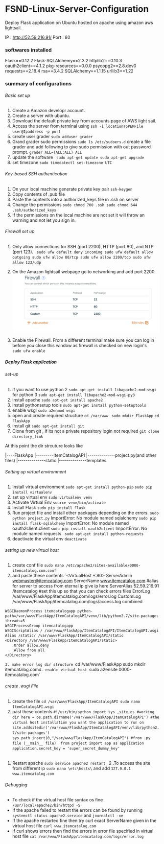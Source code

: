 # FSND-Linux-Server-Configuration

Deploy Flask application on Ubuntu  hosted on apache using amazon aws lightsail.

IP : http://52.59.216.91/
Port : 80

### softwares installed 

Flask==0.12.2
Flask-SQLAlchemy==2.3.2
httplib2==0.10.3
oauth2client==4.1.2
pkg-resources==0.0.0
psycopg2==2.8.dev0
requests==2.18.4
rsa==3.4.2
SQLAlchemy==1.1.15
urllib3==1.22

### summary of configurations 

###### Basic set up 


1. Create a Amazon developr account.
2. Create a server with ubuntu.
3. Download the default private key from accounts page of AWS light sail.
4. Access the server from terminal using 
  `ssh -i locationToPEMFile user@Ipaddress -p port`
5. create user grader `sudo adduser grader`
6. Grand grader sudo permissions 
    `sudo ls /etc/sudoers.d`
    create a file grader and add following to give sudo permission with out password prompt.
    `grader ALL=(ALL:ALL) ALL`
7. update the software 
  ` sudo apt-get update
    sudo apt-get upgrade`
8. set timezone
   `sudo timedatectl set-timezone UTC`
    
###### Key-based SSH authentication

1. On your local machine generate private key pair 
`ssh-keygen`
2. Copy contents of .pub file 
3. Paste the contents into a authorized_keys file in .ssh on server 
4. Change the permissions 
    `sudo chmod 700 .ssh
     sudo chmod 644 .ssh/authorized_keys`
5. If the permissions on the local machine are not set it will throw an warning and not let you sign in. 

###### Firewall set up 

1. Only allow connections for SSH (port 2200), HTTP (port 80), and NTP (port 123).
` sudo ufw default deny incoming
  sudo ufw default allow outgoing
  sudo ufw allow 80/tcp
  sudo ufw allow 2200/tcp
  sudo ufw allow 123/udp` 
  
2. On the Amazon lightsail webpage go to networking and add port 2200. 
    ![alt text](https://github.com/ramyaperi/FSND-Linux-Server-Configuration/blob/master/ScreenShot.png "screenshoot")
3. Enable the Firewall. From a different terminal make sure you can log in before you close this window as firewall is checked on new login's  
    `sudo ufw enable`
    
 ##### Deploy Flask application
 
 ###### set-up
 
 1. if you want to use python 2 
 `sudo apt-get install libapache2-mod-wsgi`
 for python 3 
 `sudo apt-get install libapache2-mod-wsgi-py3`
 2. install apache 
 `sudo apt-get install apache2`
 3. install pythonsetup tools
 `sudo apt-get install python-setuptools`
 4. enable wsgi 
 `sudo a2enmod wsgi `
 5. open  and create required structure
  `cd /var/www `
  `sudo mkdir FlaskApp`
  `cd FlaskApp`
 6. install git 
  `sudo apt-get install git`
 7. Clone from git , if its not a private repository login not required
   `git clone directory_link`
   
  At this point the dir strcuture looks like 
   
   |----FlaskApp
   |---------ItemCatalogAPI
   |--------------project.py(and other files)
   |--------------static
   |--------------templates
   
  ###### Setting up virtual environment 
  1. Install virtual environment
  `sudo apt-get install python-pip`
  `sudo pip install virtualenv `
  2. set up virtual env 
  `sudo virtualenv venv`
  3. Activate Virtual Env 
  `source venv/bin/activate `
  4. Install Flask 
  `sudo pip install Flask `
  5. Run project file and install other packages depending on the errors. 
  `sudo python project.py`
  ImportError: No module named sqlalchemy
  `sudo pip install flask-sqlalchemy`
  ImportError: No module named oauth2client.client
  `sudo pip install oauth2client`
  ImportError: No module named requests
  ` sudo apt-get install python-requests`
  6. deactivate the virtual env 
  `deactivate`
  
  ###### setting up new virtual host
  
  1. create conf file
  `sudo nano /etc/apache2/sites-available/0000-itemcatalog.com.conf`
  2. and paste these contents 
  `<VirtualHost *:80>
    ServerAdmin webmaster@itemcatalog.com
    ServerName www.itemcatalog.com
    #alias for server to access from eternal ip give ip here
    ServerAlias 52.59.216.91 /itemcatalog
    #set this up so that you can check errors files
    ErrorLog /var/www/FlaskApp/itemcatalog.com/logs/error.log
    CustomLog /var/www/FlaskApp/itemcatalog.com/logs/access.log combined

    WSGIDaemonProcess itemcatalogapp python-path=/var/www/FlaskApp/ItemCatalogAPI/venv/lib/python2.7/site-packages threads=5
    WSGIProcessGroup itemcatalogapp
    WSGIScriptAlias / /var/www/FlaskApp/ItemCatalogAPI/ItemCatalogAPI.wsgi
    Alias /static/ /var/www/FlaskApp/ItemCatalogAPI/static
    <Directory /var/www/FlaskApp/ItemCatalogAPI/static>
        Order allow,deny
        Allow from all
    </Directory>

</VirtualHost>`
3. make error log dir structure 
`cd /var/www/FlaskApp
sudo mkdir itemcatalog.com`
4. enable virtual host 
`sudo a2ensite 0000-itemcatalog.com`

###### create .wsgi File
1. create the file 
`cd /var/www/FlaskApp/ItemCatalogAPI
sudo nano ItemCatalogAPI.wsgi`
2. past these contents 
`#!/usr/bin/python
import sys ,site,os
#working dir
here = os.path.dirname('/var/www/FlaskApp/ItemCatalogAPI')
#the virtual host installation you want the application to run on
site.addsitedir('/var/www/FlaskApp/ItemCatalogAPI/venv/lib/python2.7/site-packages')
sys.path.insert(0,"/var/www/FlaskApp/ItemCatalogAPI")
#from .py file (__main__ file) 
from project import app as application
application.secret_key = 'super_secret_dummy_key'`

######
1. Restart apache 
`sudo service apache2 restart `
2 .To access the site from different ip
`sudo nano \etc\hosts\` and add
`127.0.0.1 www.itemcatalog.com`
###### Debugging

* To check if the virtual host file syntax os fine 
 `/usr/local/apache2/bin/httpd -S` 
* If the apache failed to restart the errors can be found by running 
  `systemctl status apache2.service` and `journalctl -xe`
* If the apache restarted fine then try curl exact ServerName given in the virtual host file
  `curl www.itemcatalog.com`
* If curl shows errors then find the errors in error file specified in virtual host file
  `cat /var/www/FlaskApp/itemcatalog.com/logs/error.log`
 
  
  

